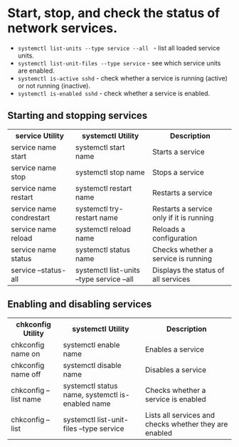 # Start, stop, and check the status of network services.
* `systemctl list-units --type service --all ` -  list all loaded service units.
* `systemctl list-unit-files --type service` -  see which service units are enabled.
* `systemctl is-active sshd` - check whether a service is running (active) or not running (inactive).
* `systemctl is-enabled sshd` -  check whether a service is enabled.

## Starting and stopping services
<table>
<tbody><tr>
<th>service Utility </th>
<th>systemctl Utility </th>
<th>Description </th>
</tr>
<tr>
<td>service name start </td>
<td>systemctl start name </td>
<td>Starts a service </td>
</tr>
<tr>
<td>service name stop </td>
<td>systemctl stop name </td>
<td>Stops a service </td>
</tr>
<tr>
<td>service name restart </td>
<td>systemctl restart name</td>
<td>Restarts a service </td>
</tr>
<tr>
<td>service name condrestart </td>
<td>systemctl try- restart name </td>
<td>Restarts a service only if it is running </td>
</tr>
<tr>
<td>service name reload </td>
<td>systemctl reload name</td>
<td>Reloads a configuration </td>
</tr>
<tr>
<td>service name status </td>
<td>systemctl status name</td>
<td>Checks whether a service is running </td>
</tr>
<tr>
<td>service –status- all</td>
<td>systemctl list-units –type service –all</td>
<td>Displays the status of all services</td>
</table>

## Enabling and disabling services
<table>
<tbody><tr>
<th>chkconfig Utility </th>
<th>systemctl Utility </th>
<th>Description </th>
</tr>
<tr>
<td>chkconfig name on </td>
<td>systemctl enable name</td>
<td>Enables a service</td>
</tr>
<tr>
<td>chkconfig name off </td>
<td>systemctl disable name</td>
<td>Disables a service </td>
</tr>
<tr>
<td>chkconfig –list name</td>
<td>systemctl status name, systemctl is-enabled name</td>
<td>Checks whether a service is enabled </td>
</tr>
<tr>
<td>chkconfig –list</td>
<td>systemctl list-unit-files –type service</td>
<td>Lists all services and checks whether they are enabled</td>
</tr>
</tbody>
</table>